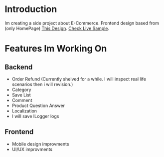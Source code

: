 # Introduction
Im creating a side project about E-Commerce. Frontend design based from (only HomePage) [This Design](https://www.figma.com/community/file/1277984063505080331/Fashion-Website-UI-Template). [Check Live Sample](http://ecommerce.sarowa36.com.tr).

# Features Im Working On
## Backend
- Order Refund (Currently shelved for a while. I will inspect real life scenarios then i will revision.)
- Category
- Save List
- Comment
- Product Question Answer
- Localization
- I will save ILogger logs
## Frontend
- Mobile design improvments
- UI/UX improvments
